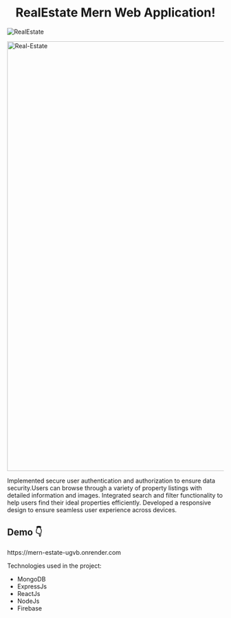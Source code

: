<h1 align="center" id="title">RealEstate Mern Web Application! </h1>

![RealEstate](https://github.com/user-attachments/assets/00f71e61-a239-4e57-9bb5-d161475e05f2)


<img src="https://socialify.git.ci/SagarWagdare/Real-Estate/image?language=1&name=1&owner=1&pattern=Solid&theme=Dark" alt="Real-Estate" width="1000" height="auto" />

<p id="description">Implemented secure user authentication and authorization to ensure data security.Users can browse through a variety of property listings with detailed information and images. Integrated search and filter functionality to help users find their ideal properties efficiently. Developed a responsive design to ensure seamless user experience across devices.</p>

<h2> Demo 👇</h2>
https://mern-estate-ugvb.onrender.com


Technologies used in the project:
*   MongoDB
*   ExpressJs
*   ReactJs
*   NodeJs
*   Firebase
